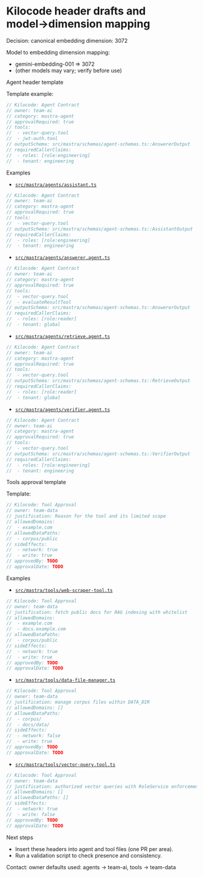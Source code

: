 # Kilocode header drafts and model→dimension mapping

Decision: canonical embedding dimension: 3072

Model to embedding dimension mapping:
- gemini-embedding-001 => 3072
- (other models may vary; verify before use)

Agent header template

Template example:
```typescript
// Kilocode: Agent Contract
// owner: team-ai
// category: mastra-agent
// approvalRequired: true
// tools:
//  - vector-query.tool
//  - jwt-auth.tool
// outputSchema: src/mastra/schemas/agent-schemas.ts::AnswererOutput
// requiredCallerClaims:
//  - roles: [role:engineering]
//  - tenant: engineering
```

Examples
- [`src/mastra/agents/assistant.ts`](src/mastra/agents/assistant.ts:1)
```typescript
// Kilocode: Agent Contract
// owner: team-ai
// category: mastra-agent
// approvalRequired: true
// tools:
//  - vector-query.tool
// outputSchema: src/mastra/schemas/agent-schemas.ts::AssistantOutput
// requiredCallerClaims:
//  - roles: [role:engineering]
//  - tenant: engineering
```
- [`src/mastra/agents/answerer.agent.ts`](src/mastra/agents/answerer.agent.ts:1)
```typescript
// Kilocode: Agent Contract
// owner: team-ai
// category: mastra-agent
// approvalRequired: true
// tools:
//  - vector-query.tool
//  - evaluateResultTool
// outputSchema: src/mastra/schemas/agent-schemas.ts::AnswererOutput
// requiredCallerClaims:
//  - roles: [role:reader]
//  - tenant: global
```
- [`src/mastra/agents/retrieve.agent.ts`](src/mastra/agents/retrieve.agent.ts:1)
```typescript
// Kilocode: Agent Contract
// owner: team-ai
// category: mastra-agent
// approvalRequired: true
// tools:
//  - vector-query.tool
// outputSchema: src/mastra/schemas/agent-schemas.ts::RetrieveOutput
// requiredCallerClaims:
//  - roles: [role:reader]
//  - tenant: global
```
- [`src/mastra/agents/verifier.agent.ts`](src/mastra/agents/verifier.agent.ts:1)
```typescript
// Kilocode: Agent Contract
// owner: team-ai
// category: mastra-agent
// approvalRequired: true
// tools:
//  - vector-query.tool
// outputSchema: src/mastra/schemas/agent-schemas.ts::VerifierOutput
// requiredCallerClaims:
//  - roles: [role:engineering]
//  - tenant: engineering
```

Tools approval template

Template:
```typescript
// Kilocode: Tool Approval
// owner: team-data
// justification: Reason for the tool and its limited scope
// allowedDomains:
//  - example.com
// allowedDataPaths:
//  - corpus/public
// sideEffects:
//  - network: true
//  - write: true
// approvedBy: TODO
// approvalDate: TODO
```

Examples
- [`src/mastra/tools/web-scraper-tool.ts`](src/mastra/tools/web-scraper-tool.ts:1)
```typescript
// Kilocode: Tool Approval
// owner: team-data
// justification: fetch public docs for RAG indexing with whitelist
// allowedDomains:
//  - example.com
//  - docs.example.com
// allowedDataPaths:
//  - corpus/public
// sideEffects:
//  - network: true
//  - write: true
// approvedBy: TODO
// approvalDate: TODO
```
- [`src/mastra/tools/data-file-manager.ts`](src/mastra/tools/data-file-manager.ts:1)
```typescript
// Kilocode: Tool Approval
// owner: team-data
// justification: manage corpus files within DATA_DIR
// allowedDomains: []
// allowedDataPaths:
//  - corpus/
//  - docs/data/
// sideEffects:
//  - network: false
//  - write: true
// approvedBy: TODO
// approvalDate: TODO
```
- [`src/mastra/tools/vector-query.tool.ts`](src/mastra/tools/vector-query.tool.ts:1)
```typescript
// Kilocode: Tool Approval
// owner: team-data
// justification: authorized vector queries with RoleService enforcement
// allowedDomains: []
// allowedDataPaths: []
// sideEffects:
//  - network: true
//  - write: false
// approvedBy: TODO
// approvalDate: TODO
```

Next steps
- Insert these headers into agent and tool files (one PR per area).
- Run a validation script to check presence and consistency.

Contact: owner defaults used: agents -> team-ai, tools -> team-data